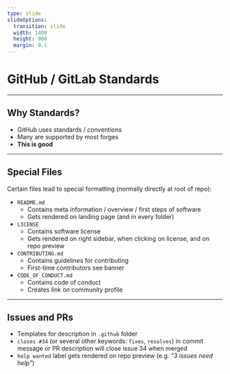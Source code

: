 ```yaml
---
type: slide
slideOptions:
  transition: slide
  width: 1400
  height: 900
  margin: 0.1
---
```


<style>
  .reveal strong {
  font-weight: bold;
    color: orange;
  }
  .reveal p {
    text-align: left;
  }
  .reveal section h1 {
    color: orange;
  }
  .reveal section h2 {
    color: orange;
  }
  .reveal code {
    font-family: 'Ubuntu Mono';
    color: orange;
  }
  .reveal section img {
    background:none;
    border:none;
    box-shadow:none;
  }
</style>

# GitHub / GitLab Standards

---

## Why Standards?

- GitHub uses standards / conventions
- Many are supported by most forges
- **This is good**

---

## Special Files

Certain files lead to special formatting (normally directly at root of repo):

- `README.md`
  - Contains meta information / overview / first steps of software
  - Gets rendered on landing page (and in every folder)
- `LICENSE`
  - Contains software license
  - Gets rendered on right sidebar, when clicking on license, and on repo preview
- `CONTRIBUTING.md`
  - Contains guidelines for contributing
  - First-time contributors see banner
- `CODE_OF_CONDUCT.md`
  - Contains code of conduct
  - Creates link on community profile

---

## Issues and PRs

- Templates for description in `.github` folder
- `closes #34` (or several other keywords: `fixes`, `resolves`) in commit message or PR description will close issue 34 when merged
- `help wanted` label gets rendered on repo preview (e.g. *"3 issues need help"*)
